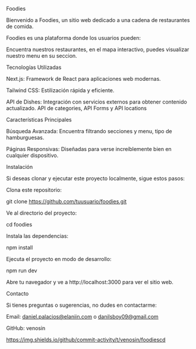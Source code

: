 Foodies

Bienvenido a Foodies, un sitio web dedicado a una cadena de restaurantes de comida.

Foodies es una plataforma donde los usuarios pueden:

Encuentra nuestros restaurantes, en el mapa interactivo, 
puedes visualizar nuestro menu en su seccion. 


Tecnologías Utilizadas

Next.js: Framework de React para aplicaciones web modernas.

Tailwind CSS: Estilización rápida y eficiente.

API de Dishes: Integración con servicios externos para obtener contenido actualizado.
API de categories, API Forms y API locations

Características Principales

Búsqueda Avanzada: Encuentra filtrando secciones y menu, tipo de hamburguesas.

Páginas Responsivas: Diseñadas para verse increíblemente bien en cualquier dispositivo.

Instalación

Si deseas clonar y ejecutar este proyecto localmente, sigue estos pasos:

Clona este repositorio:

git clone https://github.com/tuusuario/foodies.git

Ve al directorio del proyecto:

cd foodies

Instala las dependencias:

npm install

Ejecuta el proyecto en modo de desarrollo:

npm run dev

Abre tu navegador y ve a http://localhost:3000 para ver el sitio web.

Contacto

Si tienes preguntas o sugerencias, no dudes en contactarme:

Email: daniel.palacios@elaniin.com
o danilsboy09@gmail.com

GitHub: venosin


https://img.shields.io/github/commit-activity/t/venosin/foodiescd

